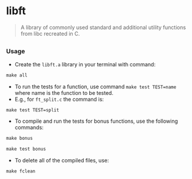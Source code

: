 # libft

> A library of commonly used standard and additional utility functions from libc recreated in C.

##

### Usage

- Create the `libft.a` library in your terminal with command:
``` Makefile
make all
```
- To run the tests for a function, use command `make test TEST=name` where name is the function to be tested.
- E.g., for `ft_split.c` the command is:
``` Makefile
make test TEST=split
```
- To compile and run the tests for bonus functions, use the following commands:
``` Makefile
make bonus
```
``` Makefile
make test bonus
```
- To delete all of the compiled files, use:
``` Makefile
make fclean
```
